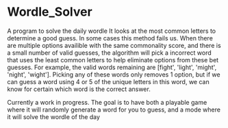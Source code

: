 # Wordle_Solver
A program to solve the daily wordle
It looks at the most common letters to determine a good guess. In some cases this method fails us. When there are multiple options availible with the same commonality score, and there is a small number of valid guesses, the algorithm will pick a incorrect word that uses the least common letters to help eliminate options from these bet guesses.
For example, the valid words remaining are [fight', 'light', 'might', 'night', 'wight']. Picking any of these words only removes 1 option, but if we can guess a word using 4 or 5 of the unique letters in this word, we can know for certain which word is the correct answer.

Currently a work in progress.
The goal is to have both a playable game where it will randomly generate a word for you to guess, and a mode where it will solve the wordle of the day
